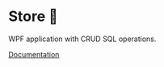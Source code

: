 # Store :convenience_store:

WPF application with CRUD SQL operations.

[Documentation](https://vukan-markovic.github.io/Store/)
